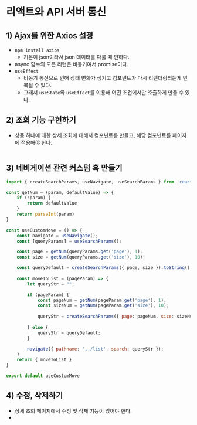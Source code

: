 # 리액트와 API 서버 통신
## 1) Ajax를 위한 Axios 설정
- `npm install axios`
	- 기본이 json이라서 json 데이터를 다룰 때 편하다.
- async 함수의 모든 리턴은 비동기여서 promise이다.
- `useEffect`
	- 비동기 통신으로 인해 상태 변화가 생기고 컴포넌트가 다시 리렌더링되는게 반복될 수 있다.
	- 그래서 `useState`와 `useEffect`를 이용해 어떤 조건에서만 호출하게 만들 수 있다.

## 2) 조회 기능 구현하기
- 상품 하나에 대한 상세 조회에 대해서 컴포넌트를 만들고, 해당 컴포넌트를 페이지에 적용해야 한다.

```javascript

```


## 3) 네비게이션 관련 커스텀 훅 만들기
```javascript
import { createSearchParams, useNavigate, useSearchParams } from 'react-router-dom'

const getNum = (param, defaultValue) => {
	if (!param) {
		return defaultValue
	}
	return parseInt(param)
}

const useCustomMove = () => {
	const navigate = useNavigate();
	const [queryParams] = useSearchParams();

	const page = getNum(queryParams.get('page'), 1);
	const size = getNum(queryParams.get('size'), 10);

	const queryDefault = createSearchParams({ page, size }).toString();
	
	const moveToList = (pageParam) => {
		let queryStr = "";

		if (pageParam) {
			const pageNum = getNum(pageParam.get('page'), 1);
			const sizeNum = getNum(pageParam.get('size'), 10);
			
			queryStr = createSearchParams({ page: pageNum, size: sizeNum }).toString();
	
		} else {
			queryStr = queryDefault;
		}

		navigate({ pathname: '../list', search: queryStr });
	}
	return { moveToList }
}

export default useCustomMove
```

## 4) 수정, 삭제하기
- 상세 조회 페이지에서 수정 및 삭제 기능이 있어야 한다.
- 
